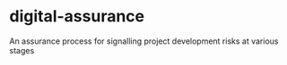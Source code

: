 # digital-assurance
An assurance process for signalling project development risks at various stages
